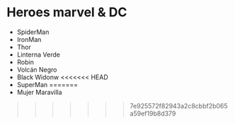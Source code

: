 # Heroes marvel & DC

- SpiderMan
- IronMan
- Thor
- Linterna Verde
- Robin
- Volcán Negro
- Black Widonw
<<<<<<< HEAD
- SuperMan
=======
- Mujer Maravilla
>>>>>>> 7e925572f82943a2c8cbbf2b065a59ef19b8d379
